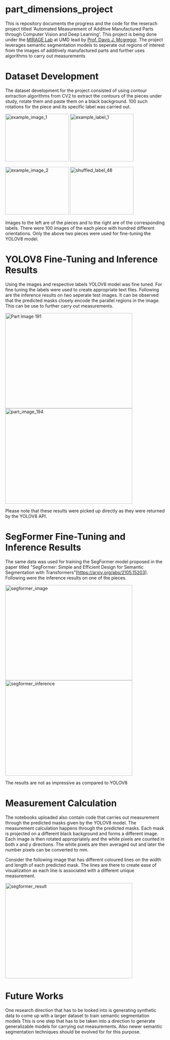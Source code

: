 # part_dimensions_project
This is repository documents the progress and the code for the reserach project titled 'Automated Measurement of Additive Manufactured Parts through Computer Vision and Deep Learning'. This project is being done under the 
[MIRAGE Lab](https://mirage.umd.edu/?utm_source=umd&utm_medium=organic&utm_campaign=network) at UMD lead by [Prof. Davis J. Mcgregor](https://www.davismcgregor.com/). The project leverages semantic segmentation models to seperate 
out regions of interest from the images of additively manufactured parts and further uses algorithms to carry out measurements

# Dataset Development
The dataset development for the project consisted of using contour extraction algorithms from CV2 to extract the contours of the pieces under study, rotate them and paste them on a black background. 100 such rotations for the piece
and its specific label was carried out. 


<img src="https://github.com/user-attachments/assets/c8f96ef9-d476-41d1-b54b-ebcd739d3cf6" title="example_image_1" width="200" height="150"/>                   <img src="https://github.com/user-attachments/assets/76748c25-7702-47af-9d81-450a5a6f8f0c" title="example_label_1" width="200" height="150"/>

<img src="https://github.com/user-attachments/assets/b4861c34-ecf0-4e5d-a2da-50772eb8d5fc" title="example_image_2" width="200" height="150"/>           <img src="https://github.com/user-attachments/assets/c849666a-6f1c-43d8-abf5-fb6bb11f8062" alt="shuffled_label_48" title="example_label_2" width="200" height="150"/>


Images to the left are of the pieces and to the right are of the corresponding labels. There were 100 images of the each piece with hundred different orientations. Only the above two pieces were used for fine-tuning the YOLOV8 model.

# YOLOV8 Fine-Tuning and Inference Results
Using the images and respective labels YOLOV8 model was fine tuned. For fine tuning the labels were used to create appropriate text files. 
Following are the inference results on two seperate test images. It can be observed that the predicted masks closely encode the parallel regions in the image. This can be use to further carry out measurements. 

<img src="https://github.com/user-attachments/assets/368d277e-4d1f-44d0-b5fd-a5d45845f4d4" title="Part Image 191" width="400" height="300"/>


<img src="https://github.com/user-attachments/assets/24c9668a-056f-4946-99c1-de6524a698d9" alt="part_image_194" title="Part Image 194" width="400" height="300"/>

Please note that these results were picked up directly as they were returned by the YOLOV8 API.


# SegFormer Fine-Tuning and Inference Results
The same data was used for training the SegFormer model proposed in the paper titled "SegFormer: Simple and Efficient Design for Semantic Segmentation with Transformers"[https://arxiv.org/abs/2105.15203]. 
Following were the inference results on one of the pieces.

<img width="400" height="300" alt="segformer_image" src="https://github.com/user-attachments/assets/7c4f8d59-92af-4858-a5c9-feaf033d126d">    <img width="400" height = "300" alt="segformer_inference" src="https://github.com/user-attachments/assets/447ecd8b-210e-4f13-b118-8779f987daec">

The results are not as impressive as compared to YOLOV8

# Measurement Calculation
The notebooks uploaded also contain code that carries out measurement through the predicted masks given by the YOLOV8 model. The measurement calculation happens through the predicted masks. Each mask is projected on a 
different black background and forms a different image. Each image is then rotated appropriately and the white pixels are counted in both x and y
directions. The white pixels are then averaged out and later the number pixels can be converted to mm.

Consider the following image that has different coloured lines on the width and length of each predicted mask. The lines are there to create ease of visualization as each line is associated with a different unique measurement.

<img height ="300" width="400" alt="segformer_result" src="https://github.com/user-attachments/assets/dc45c89f-8ebc-4226-8c9f-2a8f6695612c">

# Future Works
One research direction that has to be looked into is generating synthetic data to come up with a larger dataset to train semantic segmentation models
This is one step that has to be taken into a direction to generate generalizable models for carrying out measurements. Also newer semantic segmentation techniques should be evolved for for this purpose. 















































